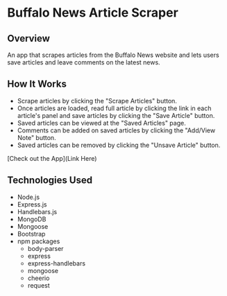 # Buffalo News Article Scraper

## Overview
An app that scrapes articles from the Buffalo News website and lets users save articles and leave comments on the latest news.

## How It Works
- Scrape articles by clicking the "Scrape Articles" button.
- Once articles are loaded, read full article by clicking the link in each article's panel and save articles by clicking the "Save Article" button.
- Saved articles can be viewed at the "Saved Articles" page.
- Comments can be added on saved articles by clicking the "Add/View Note" button.
- Saved articles can be removed by clicking the "Unsave Article" button.

[Check out the App](Link Here)

## Technologies Used
- Node.js
- Express.js
- Handlebars.js
- MongoDB
- Mongoose
- Bootstrap
- npm packages
    - body-parser
    - express
    - express-handlebars
    - mongoose
    - cheerio
    - request